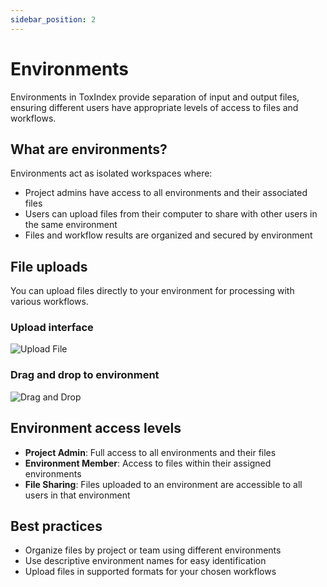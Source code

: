 ```yaml
---
sidebar_position: 2
---
```


# Environments

Environments in ToxIndex provide separation of input and output files, ensuring different users have appropriate levels of access to files and workflows.

## What are environments?

Environments act as isolated workspaces where:
- Project admins have access to all environments and their associated files
- Users can upload files from their computer to share with other users in the same environment
- Files and workflow results are organized and secured by environment

## File uploads

You can upload files directly to your environment for processing with various workflows.

### Upload interface

![Upload File](/screenshot_fileupload/upload_file.png)

### Drag and drop to environment

![Drag and Drop](/screenshot_fileupload/dragdrop_to_env.png)

## Environment access levels

- **Project Admin**: Full access to all environments and their files
- **Environment Member**: Access to files within their assigned environments
- **File Sharing**: Files uploaded to an environment are accessible to all users in that environment

## Best practices

- Organize files by project or team using different environments
- Use descriptive environment names for easy identification
- Upload files in supported formats for your chosen workflows